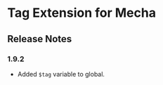 Tag Extension for Mecha
=======================

Release Notes
-------------

### 1.9.2

 - Added `$tag` variable to global.
